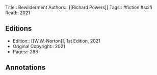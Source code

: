 Title:: Bewilderment
Authors:: [[Richard Powers]]
Tags:: #fiction #scifi 
Read:: 2021

## Editions
- Edition:: [[W.W. Norton]], 1st Edition, 2021
- Original Copyright:: 2021
- Pages:: 288

## Annotations
